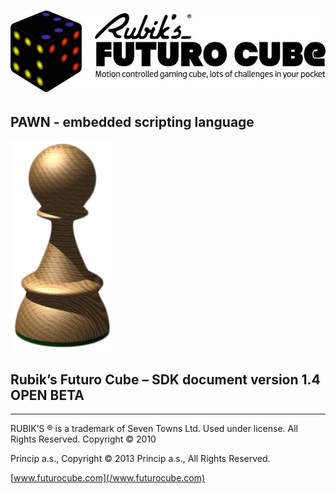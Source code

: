 # ![](/assets/logo.jpg)

## 

## PAWN - embedded scripting language

  

![](/assets/Pawn_logo.png)

  

## Rubik’s Futuro Cube – SDK document version 1.4 OPEN BETA

  

---

  

RUBIK’S ® is a trademark of Seven Towns Ltd. Used under license. All Rights Reserved. Copyright © 2010

Princip a.s., Copyright © 2013 Princip a.s., All Rights Reserved.

[www.futurocube.com](/www.futurocube.com)

